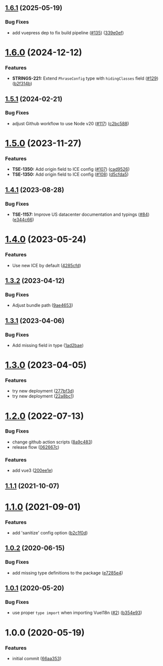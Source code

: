 ## [1.6.1](https://github.com/phrase/vue-i18n-phrase-in-context-editor/compare/v1.6.0...v1.6.1) (2025-05-19)


### Bug Fixes

* add vuepress dep to fix build pipeline ([#135](https://github.com/phrase/vue-i18n-phrase-in-context-editor/issues/135)) ([339e0ef](https://github.com/phrase/vue-i18n-phrase-in-context-editor/commit/339e0ef57159d8a86245e5fa4c0648b669f1f110))

# [1.6.0](https://github.com/phrase/vue-i18n-phrase-in-context-editor/compare/v1.5.1...v1.6.0) (2024-12-12)


### Features

* **STRINGS-221:** Extend `PhraseConfig` type with `hidingClasses` field ([#129](https://github.com/phrase/vue-i18n-phrase-in-context-editor/issues/129)) ([b2f314b](https://github.com/phrase/vue-i18n-phrase-in-context-editor/commit/b2f314bceade885afdec740c15bd9f8a9404d537))

## [1.5.1](https://github.com/phrase/vue-i18n-phrase-in-context-editor/compare/v1.5.0...v1.5.1) (2024-02-21)


### Bug Fixes

* adjust Github workflow to use Node v20 ([#117](https://github.com/phrase/vue-i18n-phrase-in-context-editor/issues/117)) ([c2bc588](https://github.com/phrase/vue-i18n-phrase-in-context-editor/commit/c2bc58808cdfd08435edf1edfd982eb5a313c405))

# [1.5.0](https://github.com/phrase/vue-i18n-phrase-in-context-editor/compare/v1.4.1...v1.5.0) (2023-11-27)


### Features

* **TSE-1350:** Add origin field to ICE config ([#107](https://github.com/phrase/vue-i18n-phrase-in-context-editor/issues/107)) ([cad9526](https://github.com/phrase/vue-i18n-phrase-in-context-editor/commit/cad952614d9a4a68b5a5e9048982917c1f04d3d4))
* **TSE-1350:** Add origin field to ICE config ([#108](https://github.com/phrase/vue-i18n-phrase-in-context-editor/issues/108)) ([d5cfda5](https://github.com/phrase/vue-i18n-phrase-in-context-editor/commit/d5cfda537fcc64b50c2f7c1f7c14b46a087a189c))

## [1.4.1](https://github.com/phrase/vue-i18n-phrase-in-context-editor/compare/v1.4.0...v1.4.1) (2023-08-28)


### Bug Fixes

* **TSE-1157:** Improve US datacenter documentation and typings ([#84](https://github.com/phrase/vue-i18n-phrase-in-context-editor/issues/84)) ([e344c66](https://github.com/phrase/vue-i18n-phrase-in-context-editor/commit/e344c661adc966734c8600cc50e76ff18185def1))

# [1.4.0](https://github.com/phrase/vue-i18n-phrase-in-context-editor/compare/v1.3.2...v1.4.0) (2023-05-24)


### Features

* Use new ICE by default ([4285cfd](https://github.com/phrase/vue-i18n-phrase-in-context-editor/commit/4285cfd97b6724b28f8af76a999e6545bbd669d6))

## [1.3.2](https://github.com/phrase/vue-i18n-phrase-in-context-editor/compare/v1.3.1...v1.3.2) (2023-04-12)


### Bug Fixes

* Adjust bundle path ([9ae4653](https://github.com/phrase/vue-i18n-phrase-in-context-editor/commit/9ae4653ea615909c4dcbb21b7971bee31e3b6687))

## [1.3.1](https://github.com/phrase/vue-i18n-phrase-in-context-editor/compare/v1.3.0...v1.3.1) (2023-04-06)


### Bug Fixes

* Add missing field in type ([1ad2bae](https://github.com/phrase/vue-i18n-phrase-in-context-editor/commit/1ad2baeea884a784e43173e0bf348f8e28467262))

# [1.3.0](https://github.com/phrase/vue-i18n-phrase-in-context-editor/compare/v1.2.0...v1.3.0) (2023-04-05)


### Features

* try new deployment ([277bf3d](https://github.com/phrase/vue-i18n-phrase-in-context-editor/commit/277bf3dfc44ed317f839918c0f44720cb4471964))
* try new deployment ([22a8bc1](https://github.com/phrase/vue-i18n-phrase-in-context-editor/commit/22a8bc1af6f692ad33a4ba719be369b7cfc9f436))

# [1.2.0](https://github.com/phrase/vue-i18n-phrase-in-context-editor/compare/v1.1.1...v1.2.0) (2022-07-13)


### Bug Fixes

* change github action scripts ([8a9c483](https://github.com/phrase/vue-i18n-phrase-in-context-editor/commit/8a9c483119bb0a6b5587dd1078d40e4d2b89ba0c))
* release flow ([062667c](https://github.com/phrase/vue-i18n-phrase-in-context-editor/commit/062667c3571b732a23e472a078dd6892632a5a75))


### Features

* add vue3 ([200ee1e](https://github.com/phrase/vue-i18n-phrase-in-context-editor/commit/200ee1e0794afc842d11c78cb9251d582684a9b5))

## [1.1.1](https://github.com/phrase/vue-i18n-phrase-in-context-editor/compare/v1.1.0...v1.1.1) (2021-10-07)

# [1.1.0](https://github.com/phrase/vue-i18n-phrase-in-context-editor/compare/v1.0.2...v1.1.0) (2021-09-01)


### Features

* add 'sanitize' config option ([b2c1f0d](https://github.com/phrase/vue-i18n-phrase-in-context-editor/commit/b2c1f0d99a8b8ada9ff090eb06ac62e481c51d36))

## [1.0.2](https://github.com/phrase/vue-i18n-phrase-in-context-editor/compare/v1.0.1...v1.0.2) (2020-06-15)


### Bug Fixes

* add missing type definitions to the package ([e7285e4](https://github.com/phrase/vue-i18n-phrase-in-context-editor/commit/e7285e45894a66b0a0f1d8e926694222248bad5d))

## [1.0.1](https://github.com/phrase/vue-i18n-phrase-in-context-editor/compare/v1.0.0...v1.0.1) (2020-05-20)


### Bug Fixes

* use proper `type import` when importing VueI18n ([#2](https://github.com/phrase/vue-i18n-phrase-in-context-editor/issues/2)) ([b354e93](https://github.com/phrase/vue-i18n-phrase-in-context-editor/commit/b354e939ebab2741630facecea20af8eedb6e571))

# 1.0.0 (2020-05-19)


### Features

* initial commit ([66aa353](https://github.com/phrase/vue-i18n-phrase-in-context-editor/commit/66aa353ff3a4d9159d811f18c3485ced0d376c8d))
